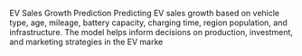 EV Sales Growth Prediction
Predicting EV sales growth based on vehicle type, age, mileage, battery capacity, charging time, region population, and infrastructure. The model helps inform decisions on production, investment, and marketing strategies in the EV marke
